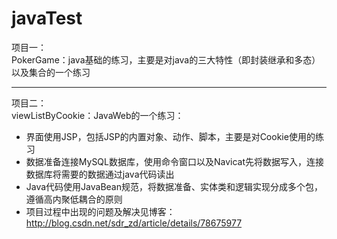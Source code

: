 # javaTest
项目一：<br>
  PokerGame：java基础的练习，主要是对java的三大特性（即封装继承和多态）以及集合的一个练习<br><hr>
项目二：<br>
  viewListByCookie：JavaWeb的一个练习：<br>
  - 界面使用JSP，包括JSP的内置对象、动作、脚本，主要是对Cookie使用的练习
  - 数据准备连接MySQL数据库，使用命令窗口以及Navicat先将数据写入，连接数据库将需要的数据通过java代码读出
  - Java代码使用JavaBean规范，将数据准备、实体类和逻辑实现分成多个包，遵循高内聚低耦合的原则
  - 项目过程中出现的问题及解决见博客：http://blog.csdn.net/sdr_zd/article/details/78675977
